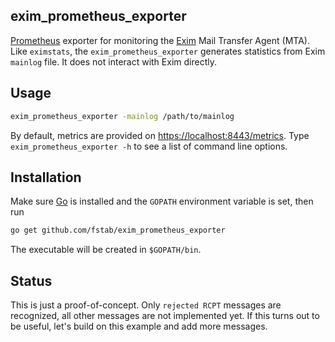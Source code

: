 exim_prometheus_exporter
------------------------

[Prometheus](http://prometheus.io) exporter for monitoring the [Exim](http://www.exim.org/) Mail Transfer Agent (MTA).
Like `eximstats`, the `exim_prometheus_exporter` generates statistics from Exim `mainlog` file.
It does not interact with Exim directly.

Usage
-----

```bash
exim_prometheus_exporter -mainlog /path/to/mainlog
```

By default, metrics are provided on [https://localhost:8443/metrics](https://localhost:8443/metrics).
Type `exim_prometheus_exporter -h` to see a list of command line options.

Installation
------------

Make sure [Go](https://golang.org) is installed and the `GOPATH` environment variable is set, then run

```bash
go get github.com/fstab/exim_prometheus_exporter
```

The executable will be created in `$GOPATH/bin`.

Status
------

This is just a proof-of-concept. Only `rejected RCPT` messages are recognized, all other messages are not implemented yet.
If this turns out to be useful, let's build on this example and add more messages.

